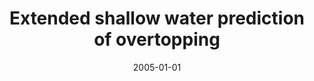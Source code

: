 ---
title: "Extended shallow water prediction of overtopping"
collection: publications
permalink: /publication/2005-extended-swe
date: 2005-01-01
venue: '29th International Conference on Coastal Engineering'
paperurl: '/files/papers/shiach_2005.pdf'
link: 'https://www.worldscientific.com/doi/10.1142/9789812701916_0358'
citation: 'Shiach, J., Mingham, C.G., Ingram, D.M., Causon, D.M., Bruce, T., Pearson, J. and Allsop, N.W.H. (2005) Extended shallow water prediction of overtopping. In Proc. 29th International Conference on Coastal Engineering, Lisbon, Portugal.'
---